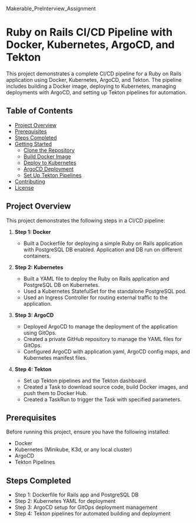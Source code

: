 Makerable_PreInterview_Assignment

# Ruby on Rails CI/CD Pipeline with Docker, Kubernetes, ArgoCD, and Tekton

This project demonstrates a complete CI/CD pipeline for a Ruby on Rails application using Docker, Kubernetes, ArgoCD, and Tekton. The pipeline includes building a Docker image, deploying to Kubernetes, managing deployments with ArgoCD, and setting up Tekton pipelines for automation.

## Table of Contents

- [Project Overview](#project-overview)
- [Prerequisites](#prerequisites)
- [Steps Completed](#steps-completed)
- [Getting Started](#getting-started)
  - [Clone the Repository](#clone-the-repository)
  - [Build Docker Image](#build-docker-image)
  - [Deploy to Kubernetes](#deploy-to-kubernetes)
  - [ArgoCD Deployment](#argocd-deployment)
  - [Set Up Tekton Pipelines](#set-up-tekton-pipelines)
- [Contributing](#contributing)
- [License](#license)

## Project Overview

This project demonstrates the following steps in a CI/CD pipeline:

1. **Step 1: Docker**
   - Built a Dockerfile for deploying a simple Ruby on Rails application with PostgreSQL DB enabled. Application and DB run on different containers.

2. **Step 2: Kubernetes**
   - Built a YAML file to deploy the Ruby on Rails application and PostgreSQL DB on Kubernetes.
   - Used a Kubernetes StatefulSet for the standalone PostgreSQL pod.
   - Used an Ingress Controller for routing external traffic to the application.

3. **Step 3: ArgoCD**
   - Deployed ArgoCD to manage the deployment of the application using GitOps.
   - Created a private GitHub repository to manage the YAML files for GitOps.
   - Configured ArgoCD with application.yaml, ArgoCD config maps, and Kubernetes manifest files.

4. **Step 4: Tekton**
   - Set up Tekton pipelines and the Tekton dashboard.
   - Created a Task to download source code, build Docker images, and push them to Docker Hub.
   - Created a TaskRun to trigger the Task with specified parameters.

## Prerequisites

Before running this project, ensure you have the following installed:

- Docker
- Kubernetes (Minikube, K3d, or any local cluster)
- ArgoCD
- Tekton Pipelines

## Steps Completed

- Step 1: Dockerfile for Rails app and PostgreSQL DB
- Step 2: Kubernetes YAML for deployment
- Step 3: ArgoCD setup for GitOps deployment management
- Step 4: Tekton pipelines for automated building and deployment


